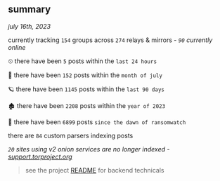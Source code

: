 
## summary
_july 16th, 2023_

currently tracking `154` groups across `274` relays & mirrors - _`90` currently online_

⏲ there have been `5` posts within the `last 24 hours`

🦈 there have been `152` posts within the `month of july`

🪐 there have been `1145` posts within the `last 90 days`

🏚 there have been `2208` posts within the `year of 2023`

🦕 there have been `6899` posts `since the dawn of ransomwatch`

there are `84` custom parsers indexing posts

_`20` sites using v2 onion services are no longer indexed - [support.torproject.org](https://support.torproject.org/onionservices/v2-deprecation/)_

> see the project [README](https://github.com/joshhighet/ransomwatch#ransomwatch--) for backend technicals
